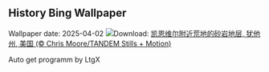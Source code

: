 ## History Bing Wallpaper
Wallpaper date: 2025-04-02
![](https://www.bing.com/th?id=OHR.UtahBadlands_ZH-CN9174002963_UHD.jpg&w=1000)Download: [凯恩维尔附近荒地的砂岩地层, 犹他州, 美国 (© Chris Moore/TANDEM Stills + Motion)](https://www.bing.com/th?id=OHR.UtahBadlands_ZH-CN9174002963_UHD.jpg)

Auto get programm by LtgX
